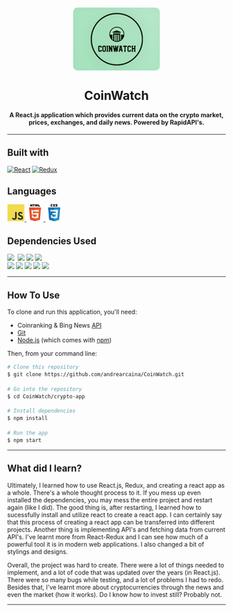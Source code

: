 <h1 align="center">
  <br>
  <img src="crypto-app/src/images/cryptocurrencypreview.png" alt="logo" width="200" style="border-radius:10px">
  <br>
  <br>
  CoinWatch
  <br>
</h1>

<h4 align="center">A React.js application which provides current data on the crypto market, prices, exchanges, and daily news. Powered by RapidAPI's.</h4>

<hr>

## Built with

[![React](https://img.shields.io/badge/-REACT-61DAFB?logo=react&logoColor=white&style=flat)](https://reactjs.org/) [![Redux](https://img.shields.io/badge/-REDUX-61DAFB?logo=redux&color=purple&logoColor=white&style=flat)](https://react-redux.js.org/)

## Languages

<a href="https://developer.mozilla.org/en-US/docs/Web/JavaScript" target="_blank" rel="noreferrer"> 
  <img
    src="https://raw.githubusercontent.com/devicons/devicon/master/icons/javascript/javascript-original.svg"
    alt="javascript"
    width="40"
    height="40"
  />
</a>
<a href="https://www.w3.org/html/" target="_blank" rel="noreferrer">
  <img
    src="https://raw.githubusercontent.com/devicons/devicon/master/icons/html5/html5-original-wordmark.svg"
    alt="html5"
    width="40"
    height="40"
  />
</a>
<a href="https://www.w3schools.com/css/" target="_blank" rel="noreferrer">
  <img
    src="https://raw.githubusercontent.com/devicons/devicon/master/icons/css3/css3-original-wordmark.svg"
    alt="css3"
    width="40"
    height="40"
  />
</a>

## Dependencies Used
<p>
  <img src="https://img.shields.io/badge/@ant--design/icons-v5.2.6-3CCF4E"> 
  <img scr="https://img.shields.io/badge/react--router--dom-v6.17.0-3CCF4E">
  <img src="https://img.shields.io/badge/react--redux-v8.1.3-3CCF4E"> 
  <img src="https://img.shields.io/badge/@reduxjs/toolkit-v1.9.7-3CCF4E"> 
  <img src="https://img.shields.io/badge/axios-v1.5.1-3CCF4E"> <br>
  <img src="https://img.shields.io/badge/chart.js-v4.4.0-3CCF4E">
  <img src="https://img.shields.io/badge/react--chartjs--2-v5.2.0-3CCF4E">
  <img src="https://img.shields.io/badge/html--react--parser-v4.2.9-3CCF4E">
  <img src="https://img.shields.io/badge/millify-v6.1.0-3CCF4E">
  <img src="https://img.shields.io/badge/moment-v2.29.4-3CCF4E">
</p>

<hr>

## How To Use

To clone and run this application, you'll need: 
* Coinranking & Bing News [API](https://rapidapi.com/)
* [Git](https://git-scm.com)
* [Node.js](https://nodejs.org/en/download/) (which comes with [npm](http://npmjs.com))

Then, from your command line:

```bash
# Clone this repository
$ git clone https://github.com/andrearcaina/CoinWatch.git

# Go into the repository
$ cd CoinWatch/crypto-app

# Install dependencies
$ npm install

# Run the app
$ npm start
```

<hr>

## What did I learn?
Ultimately, I learned how to use React.js, Redux, and creating a react app as a whole.
There's a whole thought process to it. If you mess up even installed the dependencies, you may mess the entire project and restart again (like I did). 
The good thing is, after restarting, I learned how to sucessfully install and utilize react to create a react app.
I can certainly say that this process of creating a react app can be transferred into different projects. 
Another thing is implementing API's and fetching data from current API's. I've learnt more from React-Redux and I can see
how much of a powerful tool it is in modern web applications.  I also changed a bit of stylings and designs.

Overall, the project was hard to create. There were a lot of things needed to implement, and a lot of code that was 
updated over the years (in React.js). There were so many bugs while testing, and a lot of problems I had to redo. 
Besides that, I've learnt more about cryptocurrencies through the news and even the market (how it works). Do I know how to invest still? Probably not.

<hr>
